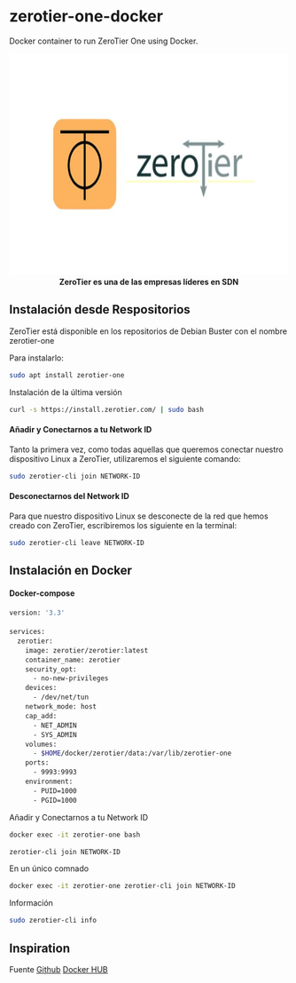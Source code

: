 # zerotier-one-docker

Docker container to run ZeroTier One using Docker.
<p align="center">
        <img src="https://github.com/JuanRodenas/Zerotier/blob/main/zerotier.jpg" alt="zerotier" width="800" height="400"/>
    </a>
    <br>
    <strong>ZeroTier es una de las empresas líderes en SDN</strong>
</p>
<!-- markdownlint-enable MD033 -->


## Instalación desde Respositorios
ZeroTier está disponible en los repositorios de Debian Buster con el nombre zerotier-one

Para instalarlo:
```bash
sudo apt install zerotier-one
```

Instalación de la última versión
```bash
curl -s https://install.zerotier.com/ | sudo bash
```

#### Añadir y Conectarnos a tu Network ID
Tanto la primera vez, como todas aquellas que queremos conectar nuestro dispositivo Linux a ZeroTier, utilizaremos el siguiente comando:
```bash
sudo zerotier-cli join NETWORK-ID
```

#### Desconectarnos del Network ID
Para que nuestro dispositivo Linux se desconecte de la red que hemos creado con ZeroTier, escribiremos los siguiente en la terminal:
```bash
sudo zerotier-cli leave NETWORK-ID
```

## Instalación en Docker
#### Docker-compose
```bash
version: '3.3'

services:
  zerotier:
    image: zerotier/zerotier:latest
    container_name: zerotier
    security_opt:
      - no-new-privileges
    devices:
      - /dev/net/tun
    network_mode: host
    cap_add:
      - NET_ADMIN
      - SYS_ADMIN
    volumes:
      - $HOME/docker/zerotier/data:/var/lib/zerotier-one
    ports:
      - 9993:9993
    environment:
      - PUID=1000
      - PGID=1000
```

Añadir y Conectarnos a tu Network ID
```bash
docker exec -it zerotier-one bash
```
```bash
zerotier-cli join NETWORK-ID
```
En un único comnado
```bash
docker exec -it zerotier-one zerotier-cli join NETWORK-ID
```
Información
```bash
sudo zerotier-cli info
```
## Inspiration

Fuente
    [Github](https://github.com/zerotier/ZeroTierOne)
    [Docker HUB](https://hub.docker.com/r/zerotier/zerotier)
